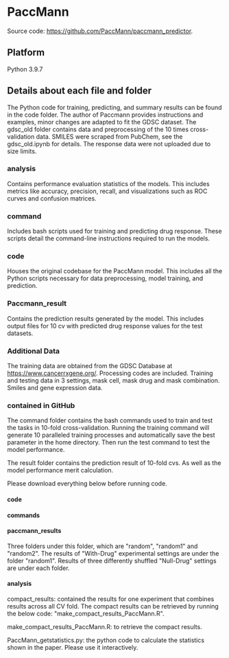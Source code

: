 # PaccMann

Source code: <https://github.com/PaccMann/paccmann_predictor>.

## Platform

Python 3.9.7

## Details about each file and folder

The Python code for training, predicting, and summary results can be found in the code folder. The author of Paccmann provides instructions and examples, minor changes are adapted to fit the GDSC dataset. The gdsc_old folder contains data and preprocessing of the 10 times cross-validation data. SMILES were scraped from PubChem, see the gdsc_old.ipynb for details. The response data were not uploaded due to size limits. 

### analysis
Contains performance evaluation statistics of the models. This includes metrics like accuracy, precision, recall, and visualizations such as ROC curves and confusion matrices.

### command
Includes bash scripts used for training and predicting drug response. These scripts detail the command-line instructions required to run the models.

### code
Houses the original codebase for the PaccMann model. This includes all the Python scripts necessary for data preprocessing, model training, and prediction.

### Paccmann_result
Contains the prediction results generated by the model. This includes output files for 10 cv with predicted drug response values for the test datasets.

### Additional Data

The training data are obtained from the GDSC Database at https://www.cancerrxgene.org/. Processing codes are included. Training and testing data in 3 settings, mask cell, mask drug and mask combination. Smiles and gene expression data.

### contained in GitHub


The command folder contains the bash commands used to train and test the tasks in 10-fold cross-validation.
Running the training command will generate 10 paralleled training processes and automatically save the best parameter in the home directory. Then run the test command to test the model performance. 

The result folder contains the prediction result of 10-fold cvs. As well as the model performance merit calculation.

Please download everything below before running code.

#### code

#### commands

#### paccmann_results

Three folders under this folder, which are "random", "random1" and "random2". The results of "With-Drug" experimental settings are under the folder "random1". Results of three differently shuffled "Null-Drug" settings are under each folder.

#### analysis

compact_results: contained the results for one experiment that combines results across all CV fold. The compact results can be retrieved by running the below code: "make_compact_results_PaccMann.R".

make_compact_results_PaccMann.R: to retrieve the compact results.

PaccMann_getstatistics.py: the python code to calculate the statistics shown in the paper. Please use it interactively.


